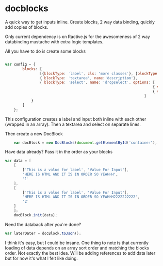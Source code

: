 docblocks
=========

A quick way to get inputs inline. Create blocks, 2 way data binding, quickly add copies of blocks.

Only current dependency is on Ractive.js for the awesomeness of 2 way databinding mustache with extra logic templates.

All you have to do is create some blocks
```javascript

var config = {
		blocks: [
				[{blockType: 'label', cls: 'more classes'}, {blockType: 'input', name:'proj_name', cls: 'none'}],
				{ blockType: 'textarea', name:'description'},
				{ blockType: 'select', name: 'dropselect', options: [
																	{ value:"1", text:'Something 1'},
																	{ value:"2", text:'Something 2'}
																]
			}
		]
	};
````

This configuration creates a label and input both inline with each other (wrapped in an array).
Then a textarea and select on separate lines.

Then create a new DocBlock

```javascript
	var docBlock = new DocBlocks(document.getElementById('container'), config);
```

Have data already?
Pass it in the order as your blocks

```javascript
var data = [
	[
		['This is a value for label', 'Value For Input'],
		'HERE IS HTML AND IT IS IN ORDER SO YEAHHH',
		'1'
	],
	[
		['This is a value for label', 'Value For Input'],
		'HERE IS HTML AND IT IS IN ORDER SO YEAHHH2222222222',
		'2'
	]
	];
	docBlock.init(data);
```

Need the databack after you're done?

```javascript
var laterDater = docBlock.toJson();
```

I think it's easy, but I could be insane. 
One thing to note is that currently loading of data depends on an array sort order and matching the blocks order.
Not exactly the best idea. Will be adding references to add data later but for now it's what I felt like doing.


